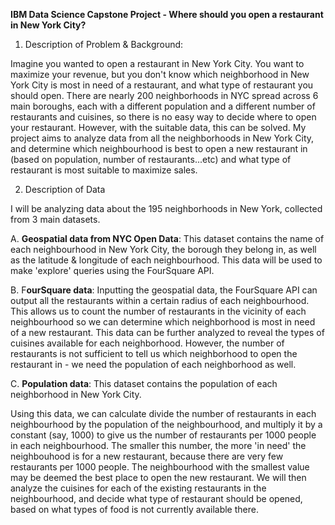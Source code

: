 **IBM Data Science Capstone Project - Where should you open a restaurant in New York City?**



1. Description of Problem & Background:

Imagine you wanted to open a restaurant in New York City. You want to maximize your revenue, but you don't know which neighborhood in New York City is most in need of a restaurant, and what type of restaurant you should open. There are nearly 200 neighborhoods in NYC spread across 6 main boroughs, each with a different population and a different number of restaurants and cuisines, so there is no easy way to decide where to open your restaurant. However, with the suitable data, this can be solved. My project aims to analyze data from all the neighborhoods in New York City, and determine which neighbourhood is best to open a new restaurant in (based on population, number of restaurants...etc) and what type of restaurant is most suitable to maximize sales.


2. Description of Data


I will be analyzing data about the 195 neighborhoods in New York, collected from 3 main datasets.

A. **Geospatial data from NYC Open Data**: This dataset contains the name of each neighbourhood in New York City, the borough they belong in, as well as the latitude & longitude of each neighbourhood. This data will be used to make 'explore' queries using the FourSquare API. 

B. F**ourSquare data**: Inputting the geospatial data, the FourSquare API can output all the restaurants within a certain radius of each neighbourhood. This allows us to count the number of restaurants in the vicinity of each neighbourhood so we can determine which neighborhood is most in need of a new restaurant. This data can be further analyzed to reveal the types of cuisines available for each neighborhood. However, the number of restaurants is not sufficient to tell us which neighborhood to open the restaurant in - we need the population of each neighborhood as well.

C. **Population data**: This dataset contains the population of each neighborhood in New York City.


Using this data, we can calculate divide the number of restaurants in each neighbourhood by the population of the neighbourhood, and multiply it by a constant (say, 1000) to give us the number of restaurants per 1000 people in each neighbourhood. The smaller this number, the more 'in need' the neighbouhood is for a new restaurant, because there are very few restaurants per 1000 people. The neighbourhood with the smallest value may be deemed the best place to open the new restaurant. We will then analyze the cuisines for each of the existing restaurants in the neighbourhood, and decide what type of restaurant should be opened, based on what types of food is not currently available there.
